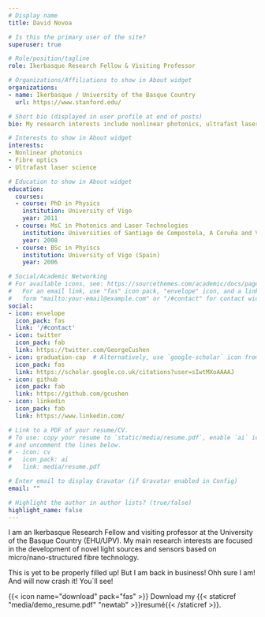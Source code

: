```yaml
---
# Display name
title: David Novoa

# Is this the primary user of the site?
superuser: true

# Role/position/tagline
role: Ikerbasque Research Fellow & Visiting Professor

# Organizations/Affiliations to show in About widget
organizations:
- name: Ikerbasque / University of the Basque Country
  url: https://www.stanford.edu/

# Short bio (displayed in user profile at end of posts)
bio: My research interests include nonlinear photonics, ultrafast laser science and exotic light-matter interactions in novel micro- and nano-structured waveguides. I am a passionate traveller, reader, musician and sportsman.

# Interests to show in About widget
interests:
- Nonlinear photonics
- Fibre optics
- Ultrafast laser science

# Education to show in About widget
education:
  courses:
  - course: PhD in Physics
    institution: University of Vigo
    year: 2011
  - course: MsC in Photonics and Laser Technologies
    institution: Universities of Santiago de Compostela, A Coruña and Vigo (Spain)
    year: 2008
  - course: BSc in Phyiscs
    institution: University of Vigo (Spain)
    year: 2006

# Social/Academic Networking
# For available icons, see: https://sourcethemes.com/academic/docs/page-builder/#icons
#   For an email link, use "fas" icon pack, "envelope" icon, and a link in the
#   form "mailto:your-email@example.com" or "/#contact" for contact widget.
social:
- icon: envelope
  icon_pack: fas
  link: '/#contact'
- icon: twitter
  icon_pack: fab
  link: https://twitter.com/GeorgeCushen
- icon: graduation-cap  # Alternatively, use `google-scholar` icon from `ai` icon pack
  icon_pack: fas
  link: https://scholar.google.co.uk/citations?user=sIwtMXoAAAAJ
- icon: github
  icon_pack: fab
  link: https://github.com/gcushen
- icon: linkedin
  icon_pack: fab
  link: https://www.linkedin.com/

# Link to a PDF of your resume/CV.
# To use: copy your resume to `static/media/resume.pdf`, enable `ai` icons in `params.toml`, 
# and uncomment the lines below.
# - icon: cv
#   icon_pack: ai
#   link: media/resume.pdf

# Enter email to display Gravatar (if Gravatar enabled in Config)
email: ""

# Highlight the author in author lists? (true/false)
highlight_name: false
---
```


I am an Ikerbasque Research Fellow and visiting professor at the University of the Basque Country (EHU/UPV). My main research interests are focused in the development of novel light sources and sensors based on micro/nano-structured fibre technology.

This is yet to be properly filled up! But I am back in business! Ohh sure I am! And will now crash it! You´ll see!

{{< icon name="download" pack="fas" >}} Download my {{< staticref "media/demo_resume.pdf" "newtab" >}}resumé{{< /staticref >}}.
